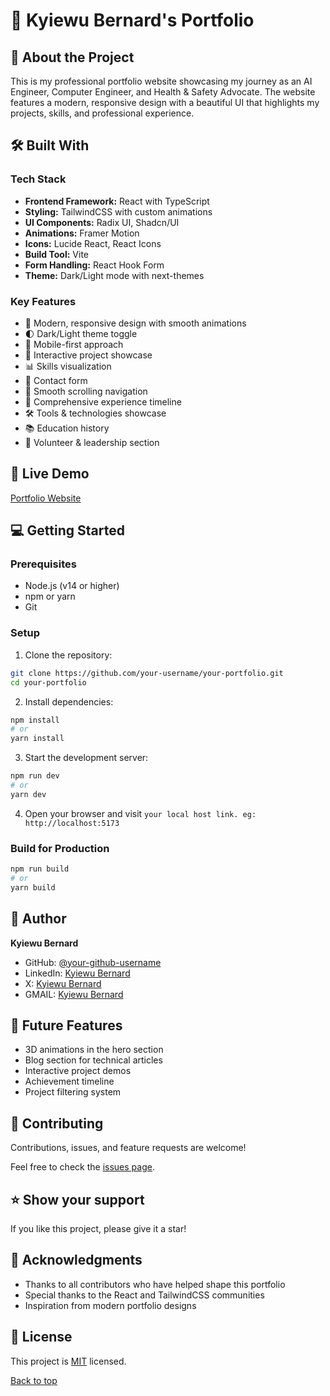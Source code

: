 # 🌟 Kyiewu Bernard's Portfolio

## 📖 About the Project
This is my professional portfolio website showcasing my journey as an AI Engineer, Computer Engineer, and Health & Safety Advocate. The website features a modern, responsive design with a beautiful UI that highlights my projects, skills, and professional experience.

## 🛠 Built With

### Tech Stack
- **Frontend Framework:** React with TypeScript
- **Styling:** TailwindCSS with custom animations
- **UI Components:** Radix UI, Shadcn/UI
- **Animations:** Framer Motion
- **Icons:** Lucide React, React Icons
- **Build Tool:** Vite
- **Form Handling:** React Hook Form
- **Theme:** Dark/Light mode with next-themes

### Key Features
- 🎨 Modern, responsive design with smooth animations
- 🌓 Dark/Light theme toggle
- 📱 Mobile-first approach
- 🎯 Interactive project showcase
- 📊 Skills visualization
- 📝 Contact form
- 🔄 Smooth scrolling navigation
- 💼 Comprehensive experience timeline
- 🛠 Tools & technologies showcase
- 📚 Education history
- 🤝 Volunteer & leadership section

## 🚀 Live Demo
[Portfolio Website](https://kyiewu-bernard.netlify.app)

## 💻 Getting Started

### Prerequisites
- Node.js (v14 or higher)
- npm or yarn
- Git

### Setup
1. Clone the repository:
```bash
git clone https://github.com/your-username/your-portfolio.git
cd your-portfolio
```

2. Install dependencies:
```bash
npm install
# or
yarn install
```

3. Start the development server:
```bash
npm run dev
# or
yarn dev
```

4. Open your browser and visit `your local host link. eg: http://localhost:5173`

### Build for Production
```bash
npm run build
# or
yarn build
```

## 👥 Author

**Kyiewu Bernard**

- GitHub: [@your-github-username](https://github.com/Bernard2468)
- LinkedIn: [Kyiewu Bernard](https://www.linkedin.com/in/kyiewu-bernard/)
- X: [Kyiewu Bernard](https://x.com/_kbern_)
- GMAIL: [Kyiewu Bernard](kyiewubernard18@gmail.com)

## 🔭 Future Features
- 3D animations in the hero section
- Blog section for technical articles
- Interactive project demos
- Achievement timeline
- Project filtering system

## 🤝 Contributing
Contributions, issues, and feature requests are welcome!

Feel free to check the [issues page](https://github.com/Bernard2468/bernard-kyiewu/issues).

## ⭐️ Show your support
If you like this project, please give it a star!

## 🙏 Acknowledgments
- Thanks to all contributors who have helped shape this portfolio
- Special thanks to the React and TailwindCSS communities
- Inspiration from modern portfolio designs

## 📝 License
This project is [MIT](./LICENSE) licensed.

[Back to top](#-kyiewu-bernards-portfolio) 